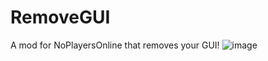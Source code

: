 # RemoveGUI
A mod for NoPlayersOnline that removes your GUI!
![image](https://github.com/SteveTheAnimator/RemoveGUI/assets/103543324/75013004-91e2-433b-b174-1079560d9b09)
